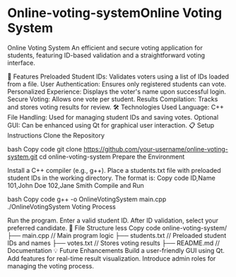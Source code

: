 # Online-voting-systemOnline Voting System

Online Voting System
An efficient and secure voting application for students, featuring ID-based validation and a straightforward voting interface.

🚀 Features
Preloaded Student IDs: Validates voters using a list of IDs loaded from a file.
User Authentication: Ensures only registered students can vote.
Personalized Experience: Displays the voter's name upon successful login.
Secure Voting: Allows one vote per student.
Results Compilation: Tracks and stores voting results for review.
🛠️ Technologies Used
Language: C++
File Handling: Used for managing student IDs and saving votes.
Optional GUI: Can be enhanced using Qt for graphical user interaction.
📋 Setup Instructions
Clone the Repository

bash
Copy code
git clone https://github.com/your-username/online-voting-system.git
cd online-voting-system
Prepare the Environment

Install a C++ compiler (e.g., g++).
Place a students.txt file with preloaded student IDs in the working directory. The format is:
Copy code
ID,Name
101,John Doe
102,Jane Smith
Compile and Run

bash
Copy code
g++ -o OnlineVotingSystem main.cpp
./OnlineVotingSystem
Voting Process

Run the program.
Enter a valid student ID.
After ID validation, select your preferred candidate.
📂 File Structure
less
Copy code
online-voting-system/
├── main.cpp         // Main program logic
├── students.txt     // Preloaded student IDs and names
├── votes.txt        // Stores voting results
├── README.md        // Documentation
💡 Future Enhancements
Build a user-friendly GUI using Qt.
Add features for real-time result visualization.
Introduce admin roles for managing the voting process.
